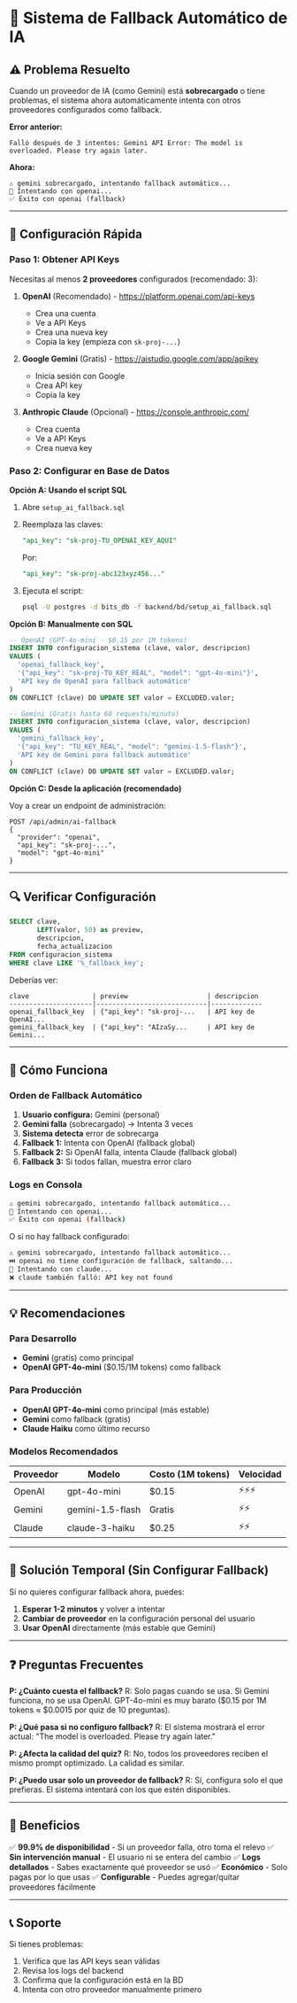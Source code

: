 # 🔄 Sistema de Fallback Automático de IA

## ⚠️ Problema Resuelto

Cuando un proveedor de IA (como Gemini) está **sobrecargado** o tiene problemas, el sistema ahora automáticamente intenta con otros proveedores configurados como fallback.

**Error anterior:**
```
Falló después de 3 intentos: Gemini API Error: The model is overloaded. Please try again later.
```

**Ahora:**
```
⚠️ gemini sobrecargado, intentando fallback automático...
🔄 Intentando con openai...
✅ Éxito con openai (fallback)
```

---

## 🚀 Configuración Rápida

### Paso 1: Obtener API Keys

Necesitas al menos **2 proveedores** configurados (recomendado: 3):

1. **OpenAI** (Recomendado) - https://platform.openai.com/api-keys
   - Crea una cuenta
   - Ve a API Keys
   - Crea una nueva key
   - Copia la key (empieza con `sk-proj-...`)

2. **Google Gemini** (Gratis) - https://aistudio.google.com/app/apikey
   - Inicia sesión con Google
   - Crea API key
   - Copia la key

3. **Anthropic Claude** (Opcional) - https://console.anthropic.com/
   - Crea cuenta
   - Ve a API Keys
   - Crea nueva key

### Paso 2: Configurar en Base de Datos

**Opción A: Usando el script SQL**

1. Abre `setup_ai_fallback.sql`
2. Reemplaza las claves:
   ```sql
   "api_key": "sk-proj-TU_OPENAI_KEY_AQUI"
   ```
   Por:
   ```sql
   "api_key": "sk-proj-abc123xyz456..."
   ```

3. Ejecuta el script:
   ```bash
   psql -U postgres -d bits_db -f backend/bd/setup_ai_fallback.sql
   ```

**Opción B: Manualmente con SQL**

```sql
-- OpenAI (GPT-4o-mini - $0.15 por 1M tokens)
INSERT INTO configuracion_sistema (clave, valor, descripcion)
VALUES (
  'openai_fallback_key',
  '{"api_key": "sk-proj-TU_KEY_REAL", "model": "gpt-4o-mini"}',
  'API key de OpenAI para fallback automático'
)
ON CONFLICT (clave) DO UPDATE SET valor = EXCLUDED.valor;

-- Gemini (Gratis hasta 60 requests/minuto)
INSERT INTO configuracion_sistema (clave, valor, descripcion)
VALUES (
  'gemini_fallback_key',
  '{"api_key": "TU_KEY_REAL", "model": "gemini-1.5-flash"}',
  'API key de Gemini para fallback automático'
)
ON CONFLICT (clave) DO UPDATE SET valor = EXCLUDED.valor;
```

**Opción C: Desde la aplicación (recomendado)**

Voy a crear un endpoint de administración:
```
POST /api/admin/ai-fallback
{
  "provider": "openai",
  "api_key": "sk-proj-...",
  "model": "gpt-4o-mini"
}
```

---

## 🔍 Verificar Configuración

```sql
SELECT clave, 
       LEFT(valor, 50) as preview,
       descripcion,
       fecha_actualizacion
FROM configuracion_sistema
WHERE clave LIKE '%_fallback_key';
```

Deberías ver:
```
clave                | preview                    | descripcion
---------------------|----------------------------|-------------
openai_fallback_key  | {"api_key": "sk-proj-...   | API key de OpenAI...
gemini_fallback_key  | {"api_key": "AIzaSy...     | API key de Gemini...
```

---

## 🎯 Cómo Funciona

### Orden de Fallback Automático

1. **Usuario configura:** Gemini (personal)
2. **Gemini falla** (sobrecargado) → Intenta 3 veces
3. **Sistema detecta** error de sobrecarga
4. **Fallback 1:** Intenta con OpenAI (fallback global)
5. **Fallback 2:** Si OpenAI falla, intenta Claude (fallback global)
6. **Fallback 3:** Si todos fallan, muestra error claro

### Logs en Consola

```bash
⚠️ gemini sobrecargado, intentando fallback automático...
🔄 Intentando con openai...
✅ Éxito con openai (fallback)
```

O si no hay fallback configurado:
```bash
⚠️ gemini sobrecargado, intentando fallback automático...
⏭️ openai no tiene configuración de fallback, saltando...
🔄 Intentando con claude...
❌ claude también falló: API key not found
```

---

## 💡 Recomendaciones

### Para Desarrollo
- **Gemini** (gratis) como principal
- **OpenAI GPT-4o-mini** ($0.15/1M tokens) como fallback

### Para Producción
- **OpenAI GPT-4o-mini** como principal (más estable)
- **Gemini** como fallback (gratis)
- **Claude Haiku** como último recurso

### Modelos Recomendados

| Proveedor | Modelo            | Costo (1M tokens) | Velocidad |
|-----------|-------------------|-------------------|-----------|
| OpenAI    | gpt-4o-mini       | $0.15             | ⚡⚡⚡      |
| Gemini    | gemini-1.5-flash  | Gratis            | ⚡⚡       |
| Claude    | claude-3-haiku    | $0.25             | ⚡⚡       |

---

## 🔧 Solución Temporal (Sin Configurar Fallback)

Si no quieres configurar fallback ahora, puedes:

1. **Esperar 1-2 minutos** y volver a intentar
2. **Cambiar de proveedor** en la configuración personal del usuario
3. **Usar OpenAI** directamente (más estable que Gemini)

---

## ❓ Preguntas Frecuentes

**P: ¿Cuánto cuesta el fallback?**
R: Solo pagas cuando se usa. Si Gemini funciona, no se usa OpenAI. GPT-4o-mini es muy barato ($0.15 por 1M tokens ≈ $0.0015 por quiz de 10 preguntas).

**P: ¿Qué pasa si no configuro fallback?**
R: El sistema mostrará el error actual: "The model is overloaded. Please try again later."

**P: ¿Afecta la calidad del quiz?**
R: No, todos los proveedores reciben el mismo prompt optimizado. La calidad es similar.

**P: ¿Puedo usar solo un proveedor de fallback?**
R: Sí, configura solo el que prefieras. El sistema intentará con los que estén disponibles.

---

## 🎉 Beneficios

✅ **99.9% de disponibilidad** - Si un proveedor falla, otro toma el relevo
✅ **Sin intervención manual** - El usuario ni se entera del cambio
✅ **Logs detallados** - Sabes exactamente qué proveedor se usó
✅ **Económico** - Solo pagas por lo que usas
✅ **Configurable** - Puedes agregar/quitar proveedores fácilmente

---

## 📞 Soporte

Si tienes problemas:
1. Verifica que las API keys sean válidas
2. Revisa los logs del backend
3. Confirma que la configuración está en la BD
4. Intenta con otro proveedor manualmente primero
